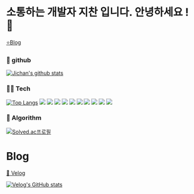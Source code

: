 # 소통하는 개발자 지찬 입니다. 안녕하세요 ! 👋
<a href="https://velog.io/@wnwlcks123/posts">⭐Blog<a/>


### 🪪 github
[![Jichan's github stats](https://github-readme-stats.vercel.app/api?username=jcdororo&show_icons=true&hide_border=true&theme=noctis_minimus)](https://github.com/jcdororo)


### 🧑‍💻 Tech

[![Top Langs](https://github-readme-stats.vercel.app/api/top-langs/?username=jcdororo&layout=compact)](https://github.com/Stendhalsynd)
<a href="" target="_blank"><img src="https://img.shields.io/badge/javascript-F7DF1E.svg?&style=for-the-badge&logo=javascript&logoColor=white"/></a>
<a href="" target="_blank"><img src="https://img.shields.io/badge/typescript-3178C6.svg?&style=for-the-badge&logo=typescript&logoColor=white"/></a>
<a href="" target="_blank"><img src="https://img.shields.io/badge/react-61DAFB.svg?&style=for-the-badge&logo=react&logoColor=white"/></a>
<a href="" target="_blank"><img src="https://img.shields.io/badge/next.js-000000.svg?&style=for-the-badge&logo=nextdotjs&logoColor=white"/></a>
<a href="" target="_blank"><img src="https://img.shields.io/badge/recoil-3578E5.svg?&style=for-the-badge&logo=recoil&logoColor=white"/></a>
<a href="" target="_blank"><img src="https://img.shields.io/badge/tailwindcss-06B6D4.svg?&style=for-the-badge&logo=tailwindcss&logoColor=white"/></a>
<a href="" target="_blank"><img src="https://img.shields.io/badge/html-E34F26.svg?&style=for-the-badge&logo=html5&logoColor=white"/></a>
<a href="" target="_blank"><img src="https://img.shields.io/badge/css-1572B6.svg?&style=for-the-badge&logo=css3&logoColor=white"/></a>
<a href="" target="_blank"><img src="https://img.shields.io/badge/github-181717.svg?&style=for-the-badge&logo=github&logoColor=white"/></a>
<a href="" target="_blank"><img src="https://img.shields.io/badge/RPA-00B0D8.svg?&style=for-the-badge&logo=probot&logoColor=white"/></a>
### 🏅 Algorithm
[![Solved.ac프로필](http://mazassumnida.wtf/api/v2/generate_badge?boj=wnwlcks123)](https://solved.ac/wnwlcks123)



<!--
**jcdororo/jcdororo** is a ✨ _special_ ✨ repository because its `README.md` (this file) appears on your GitHub profile.

Here are some ideas to get you started:

- 🔭 I’m currently working on ...
- 🌱 I’m currently learning ...
- 👯 I’m looking to collaborate on ...
- 🤔 I’m looking for help with ...
- 💬 Ask me about ...
- 📫 How to reach me: ...
- 😄 Pronouns: ...
- ⚡ Fun fact: ...
-->

# Blog
[📔 Velog](https://velog.io/@wnwlcks123/posts)


[![Velog's GitHub stats](https://velog-readme-stats.vercel.app/api?name=wnwlcks123)](https://velog.io/@wnwlcks123)
